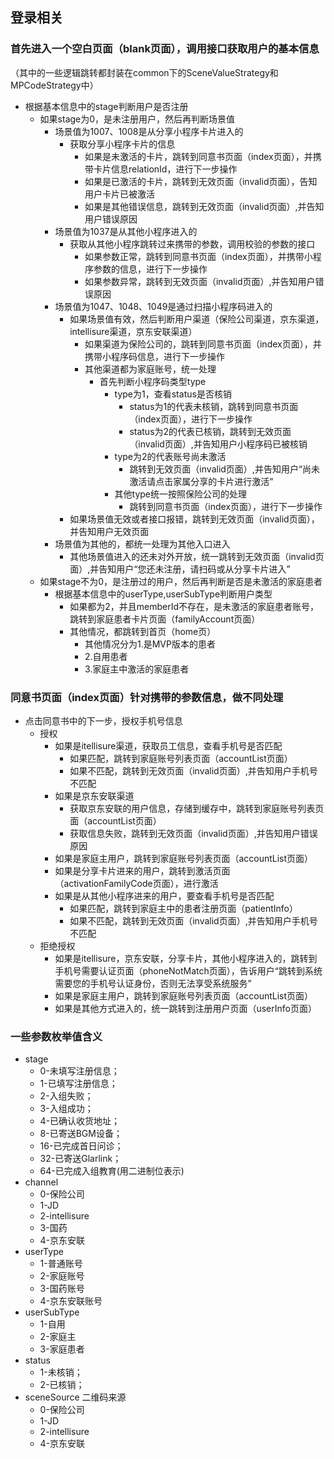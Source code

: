 ## 登录相关

### 首先进入一个空白页面（blank页面），调用接口获取用户的基本信息
（其中的一些逻辑跳转都封装在common下的SceneValueStrategy和MPCodeStrategy中）
  + 根据基本信息中的stage判断用户是否注册
    + 如果stage为0，是未注册用户，然后再判断场景值
      + 场景值为1007、1008是从分享小程序卡片进入的
        + 获取分享小程序卡片的信息
          + 如果是未激活的卡片，跳转到同意书页面（index页面），并携带卡片信息relationId，进行下一步操作
          + 如果是已激活的卡片，跳转到无效页面（invalid页面），告知用户卡片已被激活
          + 如果是其他错误信息，跳转到无效页面（invalid页面）,并告知用户错误原因
      + 场景值为1037是从其他小程序进入的
        + 获取从其他小程序跳转过来携带的参数，调用校验的参数的接口
          + 如果参数正常，跳转到同意书页面（index页面），并携带小程序参数的信息，进行下一步操作
          + 如果参数异常，跳转到无效页面（invalid页面）,并告知用户错误原因
      + 场景值为1047、1048、1049是通过扫描小程序码进入的
        + 如果场景值有效，然后判断用户渠道（保险公司渠道，京东渠道，intellisure渠道，京东安联渠道）
          + 如果渠道为保险公司的，跳转到同意书页面（index页面），并携带小程序码信息，进行下一步操作
          + 其他渠道都为家庭账号，统一处理
            + 首先判断小程序码类型type
              + type为1，查看status是否核销
                + status为1的代表未核销，跳转到同意书页面（index页面），进行下一步操作
                + status为2的代表已核销，跳转到无效页面（invalid页面）,并告知用户小程序码已被核销
              + type为2的代表账号尚未激活
                + 跳转到无效页面（invalid页面）,并告知用户“尚未激活请点击家属分享的卡片进行激活”
              + 其他type统一按照保险公司的处理
                + 跳转到同意书页面（index页面），进行下一步操作
        + 如果场景值无效或者接口报错，跳转到无效页面（invalid页面），并告知用户无效页面
      + 场景值为其他的，都统一处理为其他入口进入
        + 其他场景值进入的还未对外开放，统一跳转到无效页面（invalid页面）,并告知用户“您还未注册，请扫码或从分享卡片进入”
    + 如果stage不为0，是注册过的用户，然后再判断是否是未激活的家庭患者
      + 根据基本信息中的userType,userSubType判断用户类型
        + 如果都为2，并且memberId不存在，是未激活的家庭患者账号，跳转到家庭患者卡片页面（familyAccount页面）
        + 其他情况，都跳转到首页（home页）
          + 其他情况分为1.是MVP版本的患者
          + 2.自用患者
          + 3.家庭主中激活的家庭患者
### 同意书页面（index页面）针对携带的参数信息，做不同处理
  + 点击同意书中的下一步，授权手机号信息
    + 授权
      + 如果是itellisure渠道，获取员工信息，查看手机号是否匹配
        + 如果匹配，跳转到家庭账号列表页面（accountList页面）
        + 如果不匹配，跳转到无效页面（invalid页面）,并告知用户手机号不匹配
      + 如果是京东安联渠道
        + 获取京东安联的用户信息，存储到缓存中，跳转到家庭账号列表页面（accountList页面）
        + 获取信息失败，跳转到无效页面（invalid页面）,并告知用户错误原因
      + 如果是家庭主用户，跳转到家庭账号列表页面（accountList页面）
      + 如果是分享卡片进来的用户，跳转到激活页面（activationFamilyCode页面），进行激活
      + 如果是从其他小程序进来的用户，要查看手机号是否匹配
        + 如果匹配，跳转到家庭主中的患者注册页面（patientInfo）
        + 如果不匹配，跳转到无效页面（invalid页面）,并告知用户手机号不匹配
    + 拒绝授权
      + 如果是itellisure，京东安联，分享卡片，其他小程序进入的，跳转到手机号需要认证页面（phoneNotMatch页面），告诉用户“跳转到系统需要您的手机号认证身份，否则无法享受系统服务”
      + 如果是家庭主用户，跳转到家庭账号列表页面（accountList页面）
      + 如果是其他方式进入的，统一跳转到注册用户页面（userInfo页面）


### 一些参数枚举值含义
+ stage
  + 0-未填写注册信息；
  + 1-已填写注册信息；
  + 2-入组失败；
  + 3-入组成功；
  + 4-已确认收货地址；
  + 8-已寄送BGM设备；
  + 16-已完成首日问诊；
  + 32-已寄送Glarlink；
  + 64-已完成入组教育(用二进制位表示)
+ channel
  + 0-保险公司
  + 1-JD
  + 2-intellisure
  + 3-国药
  + 4-京东安联
+ userType
  + 1-普通账号
  + 2-家庭账号
  + 3-国药账号
  + 4-京东安联账号
+ userSubType
  + 1-自用
  + 2-家庭主
  + 3-家庭患者
+ status
  + 1-未核销；
  + 2-已核销；
+ sceneSource 二维码来源
  + 0-保险公司
  + 1-JD
  + 2-intellisure
  + 4-京东安联